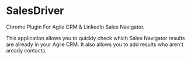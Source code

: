 # SalesDriver
Chrome Plugin For Agile CRM & LinkedIn Sales Navigator.

This application allows you to quickly check which Sales Navigator results are already in your Agile CRM. It also allows you to add 
results who aren't aready contacts. 

